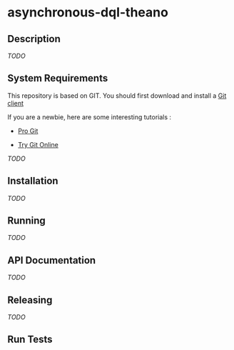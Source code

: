 # asynchronous-dql-theano

## Description

*TODO*

## System Requirements

This repository is based on GIT. You should first download and install a [Git client](http://git-scm.com/download)

If you are a newbie, here are some interesting tutorials :

 * [Pro Git](http://git-scm.com/book/en/v2)

 * [Try Git Online](https://try.github.io/levels/1/challenges/1)



*TODO*

## Installation

*TODO*

## Running

*TODO*

## API Documentation

*TODO*

## Releasing

 *TODO*

## Run Tests
